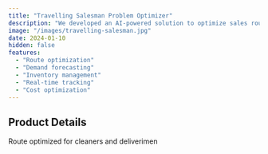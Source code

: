 ```yaml
---
title: "Travelling Salesman Problem Optimizer"
description: "We developed an AI-powered solution to optimize sales routes, reducing travel time by 35% and increasing customer visits by 25%."
image: "/images/travelling-salesman.jpg"
date: 2024-01-10
hidden: false
features:
  - "Route optimization"
  - "Demand forecasting"
  - "Inventory management"
  - "Real-time tracking"
  - "Cost optimization"
---
```


## Product Details

Route optimized for cleaners and deliverimen